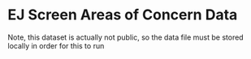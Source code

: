 # EJ Screen Areas of Concern Data

Note, this dataset is actually not public, so the data file must be stored locally in order for this to run
